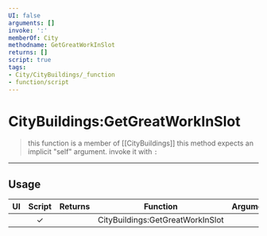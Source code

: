 ```yaml
---
UI: false
arguments: []
invoke: ':'
memberOf: City
methodname: GetGreatWorkInSlot
returns: []
script: true
tags:
- City/CityBuildings/_function
- function/script
---
```

# CityBuildings:GetGreatWorkInSlot
> this function is a member of [[CityBuildings]]
> this method expects an implicit "self" argument. invoke it with `:`
-----
## Usage
|  UI | Script | Returns | Function | Arguments |
|:---:|:------:|-------:|:--------:|:---------|
| |✓||CityBuildings:GetGreatWorkInSlot||
